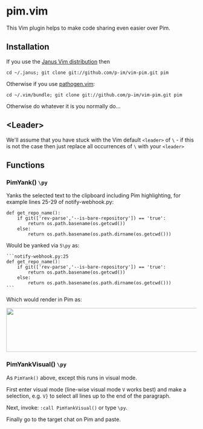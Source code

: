 pim.vim
=======

This Vim plugin helps to make code sharing even easier over Pim.

Installation
------------

If you use the [Janus Vim distribution][Janus] then

    cd ~/.janus; git clone git://github.com/p-im/vim-pim.git pim

Otherwise if you use [pathogen.vim][vim-pathogen]:

    cd ~/.vim/bundle; git clone git://github.com/p-im/vim-pim.git pim

Otherwise do whatever it is you normally do...

&lt;Leader>
-----------
We'll assume that you have stuck with the Vim default `<leader>` of `\` -
if this is not the case then just replace all occurrences of `\` with
your `<leader>`

Functions
---------

### PimYank() `\py`

Yanks the selected text to the clipboard including Pim highlighting, for
example lines 25-29 of notify-webhook.py:

    def get_repo_name():
        if git(['rev-parse','--is-bare-repository']) == 'true':
            return os.path.basename(os.getcwd())
        else:
            return os.path.basename(os.path.dirname(os.getcwd()))

Would be yanked via `5\py` as:

    ```notify-webhook.py:25
    def get_repo_name():
        if git(['rev-parse','--is-bare-repository']) == 'true':
            return os.path.basename(os.getcwd())
        else:
            return os.path.basename(os.path.dirname(os.getcwd()))
    ```

Which would render in Pim as:

<img src="http://dl.dropbox.com/u/4404105/vim.pim_notify-webhook_example.png" width="625" height="116" />

### PimYankVisual() `\py`

As `PimYank()` above, except this runs in visual mode.

First enter visual mode (line-wise visual mode `V` works best) and make a
selection, e.g. `V}` to select all lines up to the end of the paragraph.

Next, invoke: `:call PimYankVisual()` or type `\py`.

Finally go to the target chat on Pim and paste.

[Janus]: https://github.com/carlhuda/janus
[vim-pathogen]: https://github.com/tpope/vim-pathogen
